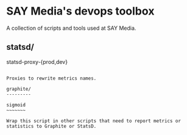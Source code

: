 SAY Media's devops toolbox
==========================

A collection of scripts and tools used at SAY Media.

statsd/
-------

statsd-proxy-{prod,dev}
~~~~~~~~~~~~~~~~~~~~~~~

Proxies to rewrite metrics names.

graphite/
---------

sigmoid
~~~~~~~

Wrap this script in other scripts that need to report metrics or statistics to Graphite or StatsD.
